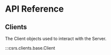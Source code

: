 # API Reference

## Clients

The Client objects used to interact with the Server.

:::csrs.clients.base.Client
